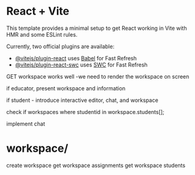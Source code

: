 # React + Vite

This template provides a minimal setup to get React working in Vite with HMR and some ESLint rules.

Currently, two official plugins are available:

- [@vitejs/plugin-react](https://github.com/vitejs/vite-plugin-react/blob/main/packages/plugin-react/README.md) uses [Babel](https://babeljs.io/) for Fast Refresh
- [@vitejs/plugin-react-swc](https://github.com/vitejs/vite-plugin-react-swc) uses [SWC](https://swc.rs/) for Fast Refresh


GET workspace works well  -we need to render the workspace on screen

if educator, present workspace and information

if student - introduce interactive editor, chat,  and workspace

check if workspaces where studentid in workspace.students[];

implement chat

workspace/
========================
create workspace
get workspace assignments
get workspace students
